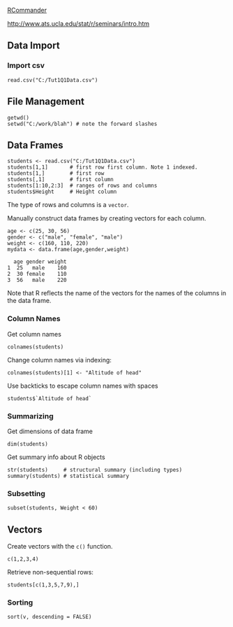 [RCommander](RCommander)

http://www.ats.ucla.edu/stat/r/seminars/intro.htm

Data Import
----

### Import csv
    read.csv("C:/Tut1Q1Data.csv")

File Management
----

    getwd()
    setwd("C:/work/blah") # note the forward slashes

Data Frames
------

    students <- read.csv("C:/Tut1Q1Data.csv")
    students[1,1]       # first row first column. Note 1 indexed.
    students[1,]        # first row
    students[,1]        # first column
    students[1:10,2:3]  # ranges of rows and columns
    students$Height     # Height column

The type of rows and columns is a `vector`.

Manually construct data frames by creating vectors for each column.

    age <- c(25, 30, 56)
    gender <- c("male", "female", "male")
    weight <- c(160, 110, 220)
    mydata <- data.frame(age,gender,weight)

      age gender weight
    1  25   male    160
    2  30 female    110
    3  56   male    220

Note that R reflects the name of the vectors for the names of the columns in the data frame.

### Column Names

Get column names

    colnames(students)

Change column names via indexing:

    colnames(students)[1] <- "Altitude of head"

Use backticks to escape column names with spaces

    students$`Altitude of head`

### Summarizing

Get dimensions of data frame

    dim(students)

Get summary info about R objects

    str(students)     # structural summary (including types)
    summary(students) # statistical summary

### Subsetting

    subset(students, Weight < 60)

Vectors
---

Create vectors with the `c()` function.

    c(1,2,3,4)

Retrieve non-sequential rows:

    students[c(1,3,5,7,9),]

### Sorting

    sort(v, descending = FALSE)
